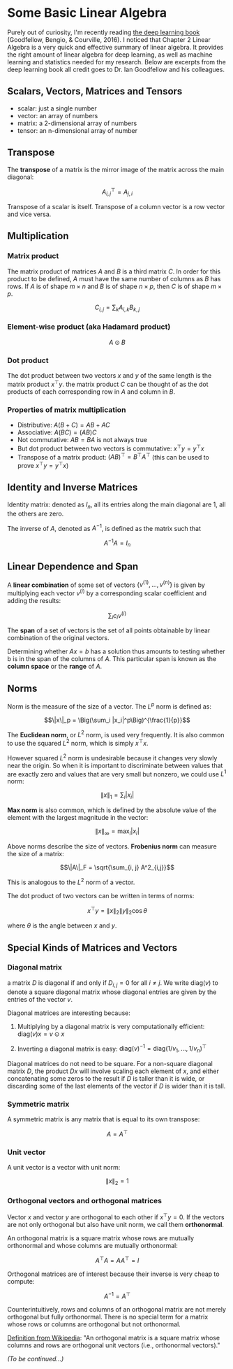 <!-- ---
title: "Some Basic Linear Algebra"
date: 2020-01-09
categories: ["Math and Stats"]
tags: ["linear algebra"]
math: true
draft: false
--- -->

# Some Basic Linear Algebra

Purely out of curiosity, I'm recently reading [the deep learning book](http://www.deeplearningbook.org/) (Goodfellow, Bengio, & Courville, 2016). I noticed that Chapter 2 Linear Algebra is a very quick and effective summary of linear algebra. It provides the right amount of linear algebra for deep learning, as well as machine learning and statistics needed for my research. Below are excerpts from the deep learning book all credit goes to Dr. Ian Goodfellow and his colleagues.

<!--more-->

## Scalars, Vectors, Matrices and Tensors

- scalar: just a single number
- vector: an array of numbers
- matrix: a 2-dimensional array of numbers
- tensor: an n-dimensional array of number

## Transpose

The **transpose** of a matrix is the mirror image of the matrix across the main diagonal:

$$A_{i,j}^{\top} = A_{j,i}$$

Transpose of a scalar is itself. Transpose of a column vector is a row vector and vice versa.

## Multiplication

### Matrix product

The matrix product of matrices $A$ and $B$ is a third matrix $C$. In order for this product to be defined, $A$ must have the same number of columns as $B$ has rows. If $A$ is of shape $m \times n$ and $B$ is of shape $n \times p$, then $C$ is of shape $m \times p$.

$$C_{i, j} = \sum_k A_{i, k} B_{k, j}$$

### Element-wise product (aka Hadamard product)

$$A \odot B$$

### Dot product

The dot product between two vectors $x$ and $y$ of the same length is the matrix product $x^\top y$. the matrix product $C$ can be thought of as the dot products of each corresponding row in $A$ and column in $B$.

### Properties of matrix multiplication

- Distributive: $A(B + C)=AB + AC$
- Associative: $A(BC) = (AB)C$
- Not commutative: $AB = BA$ is not always true
- But dot product between two vectors is commutative: $x^\top y = y^\top x$
- Transpose of a matrix product: $(AB)^\top = B^\top A^\top$ (this can be used to prove $x^\top y = y^\top x$)

## Identity and Inverse Matrices

Identity matrix: denoted as $I_n$, all its entries along the main diagonal are 1, all the others are zero.

The inverse of $A$, denoted as $A^{-1}$, is defined as the matrix such that

$$A^{-1}A = I_n$$

## Linear Dependence and Span

A **linear combination** of some set of vectors $\{v^{(1)}, ... , v^{(n)}\}$ is given by multiplying
each vector $v^{(i)}$ by a corresponding scalar coefficient and adding the results:

$$\sum_i c_iv^{(i)}$$

The **span** of a set of vectors is the set of all points obtainable by linear combination of the original vectors.

Determining whether $Ax = b$ has a solution thus amounts to testing whether b is in the span of the columns of $A$. This particular span is known as the **column space** or the **range** of $A$.

## Norms

Norm is the measure of the size of a vector. The $L^p$ norm is defined as:

$$\|x\|_p = \Big(\sum_i |x_i|^p\Big)^{\frac{1}{p}}$$

The **Euclidean norm**, or $L^2$ norm, is used very frequently. It is also common to use the squared $L^2$ norm, which is simply $x^{\top} x$.

However squared $L^2$ norm is undesirable because it changes very slowly near the origin. So when it is important to discriminate between values that are exactly zero and values that are very small but nonzero, we could use $L^1$ norm:

$$\|x\|_1 = \sum_i|x_i|$$

**Max norm** is also common, which is defined by the absolute value of the element with the largest magnitude in the vector:

$$\|x\|_{\infty} = \max_i|x_i|$$

Above norms describe the size of vectors. **Frobenius norm** can measure the size of a matrix:

$$\|A\|_F = \sqrt{\sum_{i, j} A^2_{i,j}}$$

This is analogous to the $L^2$ norm of a vector.

The dot product of two vectors can be written in terms of norms:

$$x^{\top}y = \|x\|_2\|y\|_2\cos{\theta}$$

where $\theta$ is the angle between $x$ and $y$.

## Special Kinds of Matrices and Vectors

### Diagonal matrix

a matrix $D$ is diagonal if and only if $D_{i, j} = 0$ for all $i \ne j$. We write $\text{diag}(v)$ to denote a square diagonal matrix whose diagonal entries are given by the entries of the vector $v$. 

Diagonal matrices are interesting because:

1. Multiplying by a diagonal matrix is very computationally efficient: $\text{diag}(v) x = v \odot x$

2. Inverting a diagonal matrix is easy: $\text{diag}(v)^{-1} = \text{diag}(1/v_1, ..., 1/v_n)^{\top}$

Diagonal matrices do not need to be square. For a non-square diagonal matrix $D$, the product $Dx$ will involve scaling each element of $x$, and either concatenating some zeros to the result if $D$ is taller than it is wide, or discarding some of the last elements of the vector if $D$ is wider than it is tall.

### Symmetric matrix

A symmetric matrix is any matrix that is equal to its own transpose:

$$A = A^{\top}$$

### Unit vector

A unit vector is a vector with unit norm:

$$\|x\|_2 = 1$$

### Orthogonal vectors and orthogonal matrices

Vector $x$ and vector $y$ are orthogonal to each other if $x^{\top}y = 0$. If the vectors are not only orthogonal but also have unit norm, we call them **orthonormal**.

An orthogonal matrix is a square matrix whose rows are mutually orthonormal and whose columns are mutually orthonormal:

$$A^{\top}A = AA^{\top} = I$$

Orthogonal matrices are of interest because their inverse is very cheap to compute:

$$A^{-1} = A^{\top}$$

Counterintuitively, rows and columns of an orthogonal matrix are not merely orthogonal but fully orthonormal. There is no special term for a matrix whose rows or columns are orthogonal but not orthonormal.

[Definition from Wikipedia](https://en.wikipedia.org/wiki/Orthogonal_matrix): "An orthogonal matrix is a square matrix whose columns and rows are orthogonal unit vectors (i.e., orthonormal vectors)."




*(To be continued...)*